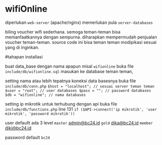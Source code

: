# wifiOnline
diperlukan `web-server` (apache/nginx)
memerlukan pula `server-databases`

biling voucher wifi sederhana.
semoga teman-teman bisa memanfaatkannya dengan sempurna.
diharapkan mempermudah penjualan voucher teman-teman.
source code ini bisa teman teman modipikasi sesuai yang di inginkan.

#tahapan installasi

buat data_base dengan nama apapun misal `wifionline`
buka file `include/db/wifionline.sql`
masukan ke database teman teman,

setting nama atau lebih tepatnya koneksi data basesnya
buka file `include/db/conn.php`
`$host = "localhost"; // sesuai server teman teman
$user = "root"; // user databases
$pass = ""; // password databases
$db = "wifionline"; // nama databases`

setting ip mikrotik untuk terhubung dengan api
buka file `include/db/functions.php` line 131
`if ($API->connect('ip mikrotik', 'user mikrotik', 'password mikrotik'))`

user defaullt ada 3 level
`master` admin@bc24.id
`gold` dika@bc24.id
`member` diki@bc24.id

password default `bc24`
